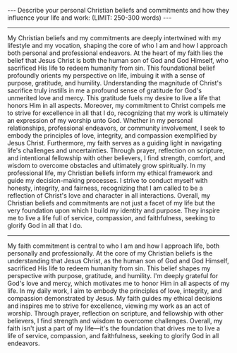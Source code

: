 --- Describe your personal Christian beliefs and commitments and how they influence your life and work: (LIMIT: 250-300 words) ---

---

My Christian beliefs and my commitments are deeply intertwined with my lifestyle and my vocation, shaping the core of who I am and how I approach both personal and professional endeavors. At the heart of my faith lies the belief that Jesus Christ is both the human son of God and God Himself, who sacrificed His life to redeem humanity from sin. This foundational belief profoundly orients my perspective on life, imbuing it with a sense of purpose, gratitude, and humility. Understanding the magnitude of Christ's sacrifice truly instills in me a profound sense of gratitude for God's unmerited love and mercy. This gratitude fuels my desire to live a life that honors Him in all aspects. Moreover, my commitment to Christ compels me to strive for excellence in all that I do, recognizing that my work is ultimately an expression of my worship unto God. Whether in my personal relationships, professional endeavors, or community involvement, I seek to embody the principles of love, integrity, and compassion exemplified by Jesus Christ. Furthermore, my faith serves as a guiding light in navigating life's challenges and uncertainties. Through prayer, reflection on scripture, and intentional fellowship with other believers, I find strength, comfort, and wisdom to overcome obstacles and ultimately grow spiritually. In my professional life, my Christian beliefs inform my ethical framework and guide my decision-making processes. I strive to conduct myself with honesty, integrity, and fairness, recognizing that I am called to be a reflection of Christ's love and character in all interactions. Overall, my Christian beliefs and commitments are not just a facet of my life but the very foundation upon which I build my identity and purpose. They inspire me to live a life full of service, compassion, and faithfulness, seeking to glorify God in all that I do.


---

My faith commitment is central to who I am and how I approach life, both personally and professionally. At the core of my Christian beliefs is the understanding that Jesus Christ, as the human son of God and God Himself, sacrificed His life to redeem humanity from sin. This belief shapes my perspective with purpose, gratitude, and humility. I'm deeply grateful for God's love and mercy, which motivates me to honor Him in all aspects of my life. 
In my daily work, I aim to embody the principles of love, integrity, and compassion demonstrated by Jesus. My faith guides my ethical decisions and inspires me to strive for excellence, viewing my work as an act of worship. Through prayer, reflection on scripture, and fellowship with other believers, I find strength and wisdom to overcome challenges. Overall, my faith isn't just a part of my life—it's the foundation that drives me to live a life of service, compassion, and faithfulness, seeking to glorify God in all endeavors.